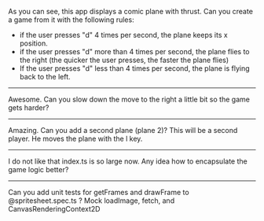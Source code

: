As you can see, this app displays a comic plane with thrust. Can you create a game from it with the following rules:

* if the user presses "d" 4 times per second, the plane keeps its x position.
* if the user presses "d" more than 4 times per second, the plane flies to the right (the quicker the user presses, the faster the plane flies)
* If the user presses "d" less than 4 times per second, the plane is flying back to the left.

---

Awesome. Can you slow down the move to the right a little bit so the game gets harder?

---

Amazing. Can you add a second plane (plane 2)? This will be a second player. He moves the plane with the l key.

---

I do not like that index.ts is so large now. Any idea how to encapsulate the game logic better?

---

Can you add unit tests for getFrames and drawFrame to @spritesheet.spec.ts ? Mock loadImage, fetch, and CanvasRenderingContext2D